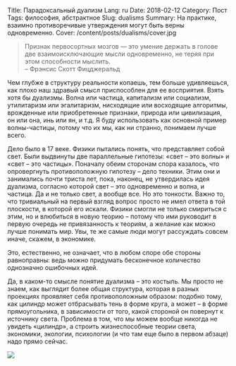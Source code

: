 Title: Парадоксальный дуализм
Lang: ru
Date: 2018-02-12
Category: Пост
Tags: философия, абстрактное
Slug: dualisms
Summary: На практике, взаимно противоречивые утверждения могут быть верны одновременно.
Cover: /content/posts/dualisms/cover.jpg

> Признак первосортных мозгов — это умение держать в голове две взаимоисключающие мысли одновременно, не теряя при этом способности мыслить.  
> – Фрэнсис Скотт Фицджеральд

Чем глубже в структуру реальности копаешь, тем больше удивляешься, как плохо наш здравый смысл приспособлен для ее восприятия. Взять хотя бы дуализмы. Волна или частица, капитализм или социализм, утилитаризм или эгалитаризм, нисходящие или восходящие алгоритмы, врожденные или приобретенные признаки, природа или цивилизация, он или она, инь или ян, и т.д. Я буду использовать как основной пример волны-частицы, потому что их мы, как ни странно, понимаем лучше всего.

Дело было в 17 веке. Физики пытались понять, что представляет собой свет. Были выдвинуты две параллельные гипотезы: «свет – это волны» и «свет – это частицы». Поначалу обеим сторонам спора казалось, что опровергнуть противоположную гипотезу – дело техники. Этим они и занимались почти триста лет, пока, наконец, не утвердилась идея дуализма, согласно которой свет – это одновременно и волна, и частица. Да и не только свет, а вообще все. Но это тонкости. Важно то, что тривиальный на первый взгляд вопрос просто не имел ответа в той плоскости, в которой его искали. Физики смогли не только смириться с этим, но и влюбиться в новую теорию – потому что ими руководит в первую очередь не привязанность к теориям, а желание как можно лучше понимать мир. Увы, те же самые люди могут рассуждать совсем иначе, скажем, в экономике.

Это, естественно, не означает, что в любом споре обе стороны равноправны: ведь можно придумать бесконечное количество однозначно ошибочных идей.

Да, в каком-то смысле понятие дуализма – это костыль. Мы просто не знаем, как выглядит более общая структура, которая в разных проекциях проявляет себя противоположным образом: подобно тому, как цилиндр может отбрасывать тень в форме круга, а может – в форме прямоугольника, в зависимости от того, какой стороной он повернут к источнику света. Проблема в том, что мы можем вообще никогда не увидеть «цилиндр», а строить жизнеспособные теории света, экономики, экологии, психологии (и что там еще было в первом абзаце) надо прямо сейчас.

![]({static}truth.jpg)